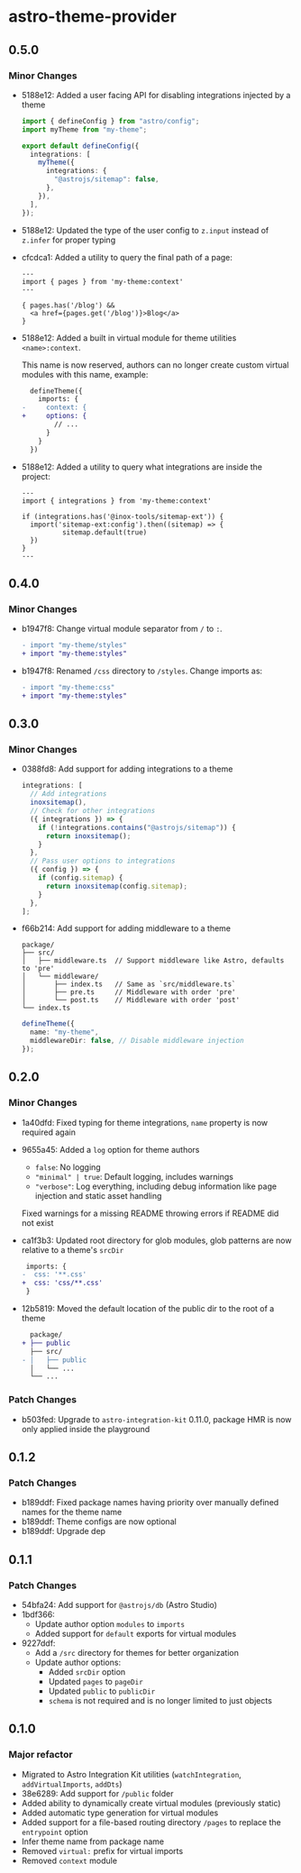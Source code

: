 # astro-theme-provider

## 0.5.0

### Minor Changes

- 5188e12: Added a user facing API for disabling integrations injected by a theme

  ```ts
  import { defineConfig } from "astro/config";
  import myTheme from "my-theme";

  export default defineConfig({
    integrations: [
      myTheme({
        integrations: {
          "@astrojs/sitemap": false,
        },
      }),
    ],
  });
  ```

- 5188e12: Updated the type of the user config to `z.input` instead of `z.infer` for proper typing
- cfcdca1: Added a utility to query the final path of a page:

  ```astro
  ---
  import { pages } from 'my-theme:context'
  ---

  { pages.has('/blog') &&
    <a href={pages.get('/blog')}>Blog</a>
  }
  ```

- 5188e12: Added a built in virtual module for theme utilities `<name>:context`.

  This name is now reserved, authors can no longer create custom virtual modules with this name, example:

  ```diff
    defineTheme({
      imports: {
  -     context: {
  +     options: {
          // ...
        }
      }
    })
  ```

- 5188e12: Added a utility to query what integrations are inside the project:

  ```astro
  ---
  import { integrations } from 'my-theme:context'

  if (integrations.has('@inox-tools/sitemap-ext')) {
  	import('sitemap-ext:config').then((sitemap) => {
  			sitemap.default(true)
  	})
  }
  ---
  ```

## 0.4.0

### Minor Changes

- b1947f8: Change virtual module separator from `/` to `:`.

  ```diff
  - import "my-theme/styles"
  + import "my-theme:styles"
  ```

- b1947f8: Renamed `/css` directory to `/styles`. Change imports as:

  ```diff
  - import "my-theme:css"
  + import "my-theme:styles"
  ```

## 0.3.0

### Minor Changes

- 0388fd8: Add support for adding integrations to a theme

  ```ts
  integrations: [
    // Add integrations
    inoxsitemap(),
    // Check for other integrations
    ({ integrations }) => {
      if (!integrations.contains("@astrojs/sitemap")) {
        return inoxsitemap();
      }
    },
    // Pass user options to integrations
    ({ config }) => {
      if (config.sitemap) {
        return inoxsitemap(config.sitemap);
      }
    },
  ];
  ```

- f66b214: Add support for adding middleware to a theme

  ```
  package/
  ├── src/
  │   ├── middleware.ts  // Support middleware like Astro, defaults to 'pre'
  │   └── middleware/
  │       ├── index.ts   // Same as `src/middleware.ts`
  │       ├── pre.ts     // Middleware with order 'pre'
  │       └── post.ts    // Middleware with order 'post'
  └── index.ts
  ```

  ```ts
  defineTheme({
    name: "my-theme",
    middlewareDir: false, // Disable middleware injection
  });
  ```

## 0.2.0

### Minor Changes

- 1a40dfd: Fixed typing for theme integrations, `name` property is now required again
- 9655a45: Added a `log` option for theme authors

  - `false`: No logging
  - `"minimal" | true`: Default logging, includes warnings
  - `"verbose"`: Log everything, including debug information like page injection and static asset handling

  Fixed warnings for a missing README throwing errors if README did not exist

- ca1f3b3: Updated root directory for glob modules, glob patterns are now relative to a theme's `srcDir`

  ```diff
   imports: {
  -  css: '**.css'
  +  css: 'css/**.css'
   }
  ```

- 12b5819: Moved the default location of the public dir to the root of a theme

  ```diff
    package/
  + ├── public
    ├── src/
  - │   ├── public
    │   └── ...
    └── ...
  ```

### Patch Changes

- b503fed: Upgrade to `astro-integration-kit` 0.11.0, package HMR is now only applied inside the playground

## 0.1.2

### Patch Changes

- b189ddf: Fixed package names having priority over manually defined names for the theme name
- b189ddf: Theme configs are now optional
- b189ddf: Upgrade dep

## 0.1.1

### Patch Changes

- 54bfa24: Add support for `@astrojs/db` (Astro Studio)
- 1bdf366:
  - Update author option `modules` to `imports`
  - Added support for `default` exports for virtual modules
- 9227ddf:
  - Add a `/src` directory for themes for better organization
  - Update author options:
    - Added `srcDir` option
    - Updated `pages` to `pageDir`
    - Updated `public` to `publicDir`
    - `schema` is not required and is no longer limited to just objects

## 0.1.0

### Major refactor

- Migrated to Astro Integration Kit utilities (`watchIntegration`, `addVirtualImports`, `addDts`)
- 38e6289: Add support for `/public` folder
- Added ability to dynamically create virtual modules (previously static)
- Added automatic type generation for virtual modules
- Added support for a file-based routing directory `/pages` to replace the `entrypoint` option
- Infer theme name from package name
- Removed `virtual:` prefix for virtual imports
- Removed `context` module
